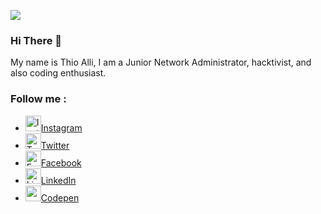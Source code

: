 <!DOCTYPE html>
<html lang="en">
<head>
<meta charset="UTF-8">
<meta name="description" content="My name is Thio Alli, I am a Junior Network Administrator, hacktivist, and also coding enthusiast.">
<meta name="keywords" content="GitHub, Profile, Junior, Network, Administrator, Hacktivist, Coding, Ethusiast, Markdown, Instagram, Facebook, Twitter, LinkedIn, Codepen">
<meta http-equiv="X-UA-Compatible" content="IE=7">
<meta http-equiv="X-UA-Compatible" content="IE=edge">
<meta name="viewport" content="width=device-width, initial-scale=1.0">

<!-- Bootstrap CSS -->
<link href="https://cdn.jsdelivr.net/npm/bootstrap@5.0.0-beta2/dist/css/bootstrap.min.css" rel="stylesheet" integrity="sha384-BmbxuPwQa2lc/FVzBcNJ7UAyJxM6wuqIj61tLrc4wSX0szH/Ev+nYRRuWlolflfl" crossorigin="anonymous">

<!-- Disable Highlight -->
<link rel="stylesheet" href="https://cdn.jsdelivr.net/gh/aallithioo/CDN/Stylesheets/DisableHighlight.css">

<!-- Disable Pointer -->
<link rel="stylesheet" href="https://cdn.jsdelivr.net/gh/aallithioo/CDN/Stylesheets/DisablePointer.css">
    
<!-- Disable Scrollbar -->
<link rel="stylesheet" href="https://cdn.jsdelivr.net/gh/aallithioo/CDN/Stylesheets/DisableScrollbar.css">

<!-- <title>THIO ALLI - GitHub</title> -->
</head>

<body>
<!-- GitHub Profile Header Image -->
   
![](https://cdn.jsdelivr.net/gh/aallithioo/CDN/Images/GitHub-Profile-Header-Retina.png)

<!-- Introduction -->
### Hi There 👋
My name is Thio Alli, I am a Junior Network Administrator, hacktivist, and also coding enthusiast.

<!-- Social Media -->
### Follow me :
<ul class="d-flex flex-column justify-content-around align-items-center list-unstyled text-decoration-none">
<li class=""><img src="https://cdn.jsdelivr.net/gh/aallithioo/CDN/Images/Pointer-Ellipse.png" alt="Instagram" height="25" width="25"><a href="https://instagram.com/aallithioo/">Instagram</a></li>
<li class=""><img src="https://cdn.jsdelivr.net/gh/aallithioo/CDN/Images/Pointer-Ellipse.png" alt="Twitter" height="25" width="25"><a href="https://twitter.com/aallithioo/">Twitter</a></li>
<li class=""><img src="https://cdn.jsdelivr.net/gh/aallithioo/CDN/Images/Pointer-Ellipse.png" alt="Facebook" height="25" width="25"><a href="https://facebook.com/aallithioo/">Facebook</a></li>
<li class=""><img src="https://cdn.jsdelivr.net/gh/aallithioo/CDN/Images/Pointer-Ellipse.png" alt="LinkedIn" height="25" width="25"><a href="https://linkedIn.com/aallithioo/">LinkedIn</a></li>
<li class=""><img src="https://cdn.jsdelivr.net/gh/aallithioo/CDN/Images/Pointer-Ellipse.png" alt="codepen" height="25" width="25"><a href="https://codepen.com/aallithioo/">Codepen</a></li>
<!-- <li class=""><img src="https://cdn.jsdelivr.net/gh/aallithioo/CDN/Images/Pointer-Ellipse.png" alt="Telegram" height="25" width="25"><a href="https://telegram.com/aallithioo/">Telegram</a></li> -->
<!-- <li class=""><img src="https://cdn.jsdelivr.net/gh/aallithioo/CDN/Images/Pointer-Ellipse.png" alt="Discord" height="25" width="25"><a href="https://discord.com/aallithioo/">Discord</a></li> --></ul>

<!-- Bootstrap JS Bundle with Popper -->
<script src="https://cdn.jsdelivr.net/npm/bootstrap@5.0.0-beta2/dist/js/bootstrap.bundle.min.js" integrity="sha384-b5kHyXgcpbZJO/tY9Ul7kGkf1S0CWuKcCD38l8YkeH8z8QjE0GmW1gYU5S9FOnJ0" crossorigin="anonymous"></script>

<!-- Clear Local storage -->
<script src="https://cdn.jsdelivr.net/gh/aallithioo/CDN/Scripts/ClearLocalStorage.js"></script>
    
<!-- Disable Hotkey -->
<script src="https://cdn.jsdelivr.net/gh/aallithioo/CDN/Scripts/DisableHotkey.js"></script>
    
<!-- Disable Right Click -->
<script src="https://cdn.jsdelivr.net/gh/aallithioo/CDN/Scripts/DsiableRightClick.js"></script>
</body>
</html>

<!--
### Hi there 👋


**allithio/allithio** is a ✨ _special_ ✨ repository because its `README.md` (this file) appears on your GitHub profile.

Here are some ideas to get you started:

- 🔭 I’m currently working on ...
- 🌱 I’m currently learning ...
- 👯 I’m looking to collaborate on ...
- 🤔 I’m looking for help with ...
- 💬 Ask me about ...
- 📫 How to reach me: ...
- 😄 Pronouns: ...
- ⚡ Fun fact: ...
-->

